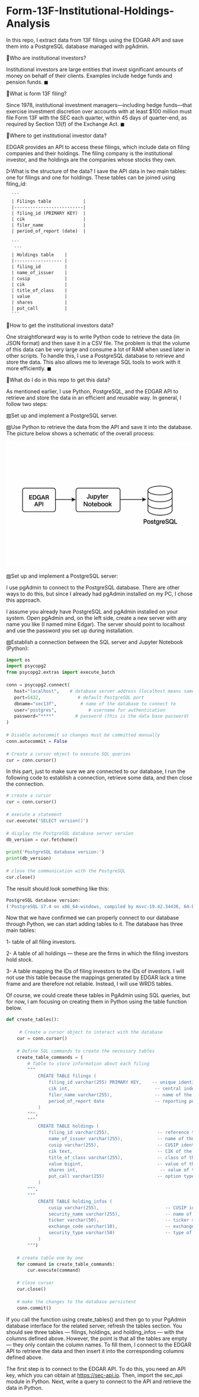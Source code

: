 # Form-13F-Institutional-Holdings-Analysis

In this repo, I extract data from 13F filings using the EDGAR API and save them into a PostgreSQL database managed with pgAdmin.

📏Who are institutional investors?

Institutional investors are large entities that invest significant amounts of money on behalf of their clients. 
Examples include hedge funds and pension funds. ◼

📏What is form 13F filing? 

 Since 1978, institutional investment managers—including hedge funds—that exercise investment discretion over accounts with at least $100 million must file Form 13F with the SEC each quarter, within 45 days of quarter-end, as required by Section 13(f) of the Exchange Act. ◼

📏Where to get institutional investor data?

EDGAR provides an API to access these filings, which include data on filing companies and their holdings. The filing company is the institutional investor, and the holdings are the companies whose stocks they own.

▷What is the structure of the data? 
      I save the API data in two main tables: one for filings and one for holdings. These tables can be joined using filing_id:
  
      ```
      | Filings table            |
      |--------------------------|
      | filing_id (PRIMARY KEY)  |
      | cik                      |
      | filer_name               |
      | period_of_report (date)  |

      ```
       ```
      | Holdings table    |
      |------------------ |
      | filing_id         |
      | name_of_issuer    |
      | cusip             |
      | cik               |
      | title_of_class    |
      | value             |
      | shares            |
      | put_call          |
      ```

 📏How to get the institutional investors data? 

 One straightforward way is to write Python code to retrieve the data (in JSON format) and then save it in a CSV file. The problem is that the volume of this data can be very large and consume a lot of RAM when used later in other scripts. To handle this, I use a PostgreSQL database to retrieve and store the data. This also allows me to leverage SQL tools to work with it more efficiently.  ◼

 📏What do I do in this repo to get this data? 
 
As mentioned earlier, I use Python, PostgreSQL, and the EDGAR API to retrieve and store the data in an efficient and reusable way.
In general, I follow two steps:

▨Set up and implement a PostgreSQL server.

▨Use Python to retrieve the data from the API and save it into the database.
The picture below shows a schematic of the overall process:

![Process Diagram](images/General_View.png)

 
 ▨Set up and implement a PostgreSQL server: 
 
 I use pgAdmin to connect to the PostgreSQL database. There are other ways to do this, but since I already had pgAdmin installed on my PC, I chose this approach.

 I assume you already have PostgreSQL and pgAdmin installed on your system. Open pgAdmin and, on the left side, create a new server with any name you like (I named mine Edgar). The server should point to      localhost and use the password you set up during installation.

 ▨Establish a connection between the SQL server and Jupyter Notebook (Python):  
 
 ```python
import os
import psycopg2
from psycopg2.extras import execute_batch

conn = psycopg2.connect(
    host="localhost",    # database server address (localhost means same machine)
    port=5432,              # default PostgreSQL port 
    dbname="sec13f",         # name of the database to connect to
    user="postgres",            # username for authentication
    password="****"        # password (this is the data base password)
)

# Disable autocommit so changes must be committed manually
conn.autocommit = False

# Create a cursor object to execute SQL queries
cur = conn.cursor()
```
In this part, just to make sure we are connected to our database, I run the following code to establish a connection, retrieve some data, and then close the connection.

```python
# create a cursor
cur = conn.cursor()

# execute a statement
cur.execute('SELECT version()')

# display the PostgreSQL database server version
db_version = cur.fetchone()

print('PostgreSQL database version:')
print(db_version)

# close the communication with the PostgreSQL
cur.close()
```
The result should look something like this:

```python
PostgreSQL database version:
('PostgreSQL 17.4 on x86_64-windows, compiled by msvc-19.42.34436, 64-bit',)
```

Now that we have confirmed we can properly connect to our database through Python, we can start adding tables to it.
The database has three main tables:

1- table of all filing investors.

2- A table of all holdings — these are the firms in which the filing investors hold stock.

3- A table mapping the IDs of filing investors to the IDs of investors. I will not use this table because the mappings generated by EDGAR lack a time frame and are therefore not reliable. Instead, I will use WRDS tables.

Of course, we could create these tables in PgAdmin using SQL queries, but for now, I am focusing on creating them in Python using the table function below.

```python
def create_tables():

     # Create a cursor object to interact with the database
    cur = conn.cursor()

    # Define SQL commands to create the necessary tables
    create_table_commands = (
        # Table to store information about each filing
        """
            CREATE TABLE filings (
                filing_id varchar(255) PRIMARY KEY,    -- unique identifier for each filing
                cik int,                                -- central index key of the filer
                filer_name varchar(255),                -- name of the filer
                period_of_report date                   -- reporting period
            )
        """,
        """
            CREATE TABLE holdings (
                filing_id varchar(255),                  -- reference to the filing ID
                name_of_issuer varchar(255),             -- name of the issuer of the security
                cusip varchar(255),                      -- CUSIP identifier of the security
                cik text,                                -- CIK of the issuer
                title_of_class varchar(255),             -- class of the security
                value bigint,                            -- value of the holding
                shares int,                               -- value of the holding  
                put_call varchar(255)                    -- option type, if applicable
            )
        """, 
        """
            CREATE TABLE holding_infos (
                cusip varchar(255),                         -- CUSIP identifier (link to holdings table)                  
                security_name varchar(255),                 -- name of the security
                ticker varchar(50),                         -- ticker symbol
                exchange_code varchar(10),                  -- exchange code 
                security_type varchar(50)                   -- type of security (e.g., stock, bond) 
            )
        """)

    # create table one by one
    for command in create_table_commands:
        cur.execute(command)
    
    # close cursor
    cur.close()
    
    # make the changes to the database persistent
    conn.commit()
```
If you call the function using create_tables() and then go to your PgAdmin database interface for the related server, refresh the tables section. You should see three tables — filings, holdings, and holding_infos — with the columns defined above. However, the point is that all the tables are empty — they only contain the column names. To fill them, I connect to the EDGAR API to retrieve the data and then insert it into the corresponding columns defined above.

The first step is to connect to the EDGAR API. To do this, you need an API key, which you can obtain at https://sec-api.io. Then, import the sec_api module in Python. Next, write a query to connect to the API and retrieve the data in Python.
